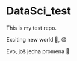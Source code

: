 # DataSci_test
This is my test repo.

Exciting new world :dancer:, :smile:

Evo, još jedna promena :bear:
